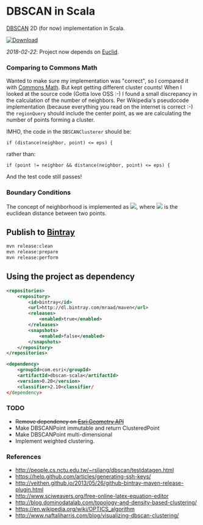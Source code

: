 # DBSCAN in Scala

[DBSCAN](https://en.wikipedia.org/wiki/DBSCAN) 2D (for now) implementation in Scala.

[![Download](https://api.bintray.com/packages/mraad/maven/dbscan-scala/images/download.svg)](https://bintray.com/mraad/maven/dbscan-scala/_latestVersion)

*2018-02-22*: Project now depends on [Euclid](https://github.com/mraad/euclid).

### Comparing to Commons Math

Wanted to make sure my implementation was "correct", so I compared it with [Commons Math](https://commons.apache.org/proper/commons-math/).
But kept getting different cluster counts! When I looked at the source code (Gotta love OSS :-) I found a small discrepancy in the calculation of the number of neighbors.
Per Wikipedia's pseudocode implementation (because everything you read on the internet is correct :-) the `regionQuery` should include the center point, as we are calculating the number of points forming a cluster.

IMHO, the code in the `DBSCANClusterer` should be:

```
if (distance(neighbor, point) <= eps) {
```

rather than:

```
if (point != neighbor && distance(neighbor, point) <= eps) {
```

And the test code still passes!

### Boundary Conditions

The concept of neighborhood is implemented as ![](media/eqn_1.png), where ![](media/eqn_2.png) is the euclidean distance between two points.

## Publish to [Bintray](https://bintray.com/mraad/maven/dbscan-scala/view)

```bash
mvn release:clean
mvn release:prepare
mvn release:perform
```

## Using the project as dependency

```xml
<repositories>
    <repository>
        <id>bintray</id>
        <url>http://dl.bintray.com/mraad/maven</url>
        <releases>
            <enabled>true</enabled>
        </releases>
        <snapshots>
            <enabled>false</enabled>
        </snapshots>
    </repository>
</repositories>
```

```xml
<dependency>
    <groupId>com.esri</groupId>
    <artifactId>dbscan-scala</artifactId>
    <version>0.20</version>
    <classifier>2.10<classifier/
</dependency>
```

### TODO

- ~~Remove dependency on [Esri Geometry API](https://github.com/Esri/geometry-api-java)~~
- Make DBSCANPoint immutable and return ClusteredPoint
- Make DBSCANPoint multi-dimensional
- Implement weighted clustering.

### References

* http://people.cs.nctu.edu.tw/~rsliang/dbscan/testdatagen.html
* https://help.github.com/articles/generating-ssh-keys/
* http://veithen.github.io/2013/05/26/github-bintray-maven-release-plugin.html
* http://www.sciweavers.org/free-online-latex-equation-editor
* http://blog.dominodatalab.com/topology-and-density-based-clustering/
* https://en.wikipedia.org/wiki/OPTICS_algorithm
* http://www.naftaliharris.com/blog/visualizing-dbscan-clustering/
